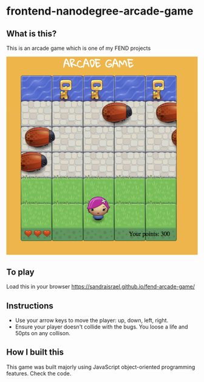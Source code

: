 frontend-nanodegree-arcade-game
===============================

## What is this? 
This is an arcade game which is one of my FEND projects

![snippet](images/arcade.png)

## To play
Load this in your browser https://sandraisrael.github.io/fend-arcade-game/

## Instructions
* Use your arrow keys to move the player: up, down, left, right. 
* Ensure your player doesn't collide with the bugs. You loose a life and 50pts on any collison.

## How I built this
This game was built majorly using JavaScript object-oriented programming features. Check the code.